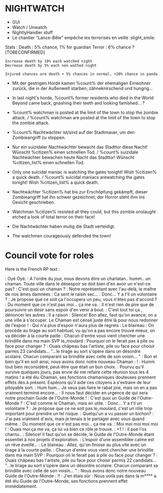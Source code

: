 # NIGHTWATCH
 * GUI
 * Watch / Unwatch
 * NightlyHandler stuff
 * Le chantier "Lance-Bête" empêche les terrorisés en veille :slight_smile:

Stats :
    Death : 5% chance, 1% for guardian
    Terror : 6% chance ? [TOBECONFIRMED]

    Increase death by 10% each watched night
    Decrease death by 5% each non wathed night

    Injured chances are death + 5% chances in normal, +20% chance in panda
 * Mit der gestrigen Horde kamen %count% der ehemaligen Einwohner zurück, die in der Außenwelt starben; zähneknirschend und hungrig...
 * In last night's horde, %count% former residents who died in the World Beyond came back, gnashing their teeth and looking famished... ?
 * %count% watchman is posted at the limit of the town to stop the zombie attack. / %count% watchman are posted at the limit of the town to stop the zombie attack.
 * %count% Nachtwächter ist/sind auf der Stadtmauer, um den Zombieangriff zu stoppen.

* Nur ein suizidaler Nachtwächter bewacht das Stadttor diese Nacht! Wünscht %citizen% einen schnellen Tod. / %count% suizidale Nachtwächter bewachen heute Nacht das Stadttor! Wünscht %citizen_list% einen schnellen Tod.
* Only one suicidal maniac is watching the gates tonight! Wish %citizen% a quick death. / %count% suicidal maniacs arewatching the gates tonight! Wish %citizen_list% a quick death.

* Nachtwächter %citizen% hat bis zur Erschöpfung gekämpft, dieser Zombieangriff hat ihn schwer gezeichnet, der Horror steht ihm ins Gesicht geschrieben.
* Watchman %citizen% resisted all they could, but this zombie onslaught etched a look of total terror on their face! 

* Die Nachtwächter haben mutig die Stadt verteidigt.
* The watchmen courageously defended the town!

# Council vote for roles

Here is the French RP text :

<USER1> : Oyé Oyé.
<USER1> : A l'ordre du jour, nous devons élire un charlatan.. humm.. un chaman. Toute ville dans le désespoir se doit bien d'en avoir un n'est-ce pas?
<USER2> : C'est quoi un chaman ?
<USER3> : Notre représentant avec l'au-delà, le maître de nos âmes damnées
<USER4> : Ca sent le raisin sec...
<USER1> : Donc... Y a t'il un volontaire ?
<USER5> : Je propose que ce soit <USER20> ça l'occupera un peu, vous n'êtes pas d'accord ?
<USER6> : Du moment que ce n'est pas moi... ça me va.
<USER7> : Il n'est rien de pire que de poursuivre un désir sans espoir d'en venir à bout.
<USER8> : C'est tout toi ça <USER5>, dénoncer les autres
<USER10> : Il a raison
<USER1> : Silence! Bon allez, faut qu'on avance, on a une ville à s'occuper. Le Chaman est censé juste être là pour nous redonner de l'espoir !
<USER16> : Qui n'a plus d'espoir n'aura plus de regrets
<USER8> : Le blaireau
<USER1> : On procède au tirage au sort habituel, vu qu'on a pas encore trouvé mieux, on va décider à la courte paille
<USER1> : Chacun d'entre vous vient chercher une brindille dans ma main SVP
le_moulard : Pourquoi on le ferait pas à pile ou face pour changer ?
<USER9> : Ouais châpeau bas l'artiste, pile ou face pour choisir parmis 23 candidats...
"...le tirage au sort s'opère dans un désordre scolaire. Chacun comparant sa brindille avec celle de son voisin... "
<USER1> : Bon et bien qu'il en soit ainsi, nous avons donc notre nouveau Chaman : <ELECTEDCITIZEN> !
<USER10> : Humm tout bien reconsidéré, peut-être que <USER20> était un bon choix.
<USER11> : Pourvu qu'il survive quelques jours, pas envie de me refaire cette réunion tous les 4 matins !
<ELECTEDCITIZEN> a été élu Chaman, ses fonctions chamaniques douteuses prennent effets dès à présent. Espérons qu'il aide ces citoyens à s'extraire de leur pitoyable sort.
<USER4> : Hum hum... Je veux pas faire le rabat joie, mais on en a pas vraiment terminé encore...
<USER4> : Il nous faut décider en urgence de qui sera notre prochain Guide de l'Outre-Monde !
<USER16> : C'est quoi un Guide de l'Outre-Monde ?
<USER12> : C'est comme le Chaman, mais en utile.
<USER4> : Donc... Y a t'il un volontaire ?
<USER17> : Je propose que ce ne soit pas le_moulard, c'est un rôle trop important pour prendre un tel risque.
<USER13> : Quelqu'un a vu passer un bichon?
<USER18> : J'ai pas vraiment d'avis, mais je tenais à le partager avec vous quand même.
<USER19> : Du moment que ce n'est pas moi... ça me va.
<USER5> : Moi moi moi moi moi !
<USER11> : Ouais moi ça me va, ça lui va bien ce rôle je trouve.
<USER7> : +1 !
<USER8> : Il pue l'os charnu..
<USER4> : Silence! Il faut qu'on se décide, le Guide de l'Outre-Monde étant essentiel à nos projets d'exploration.
<USER13> : L’espoir d'une assemblée calme est un rêve éveillé...
<USER12> : Le blaireau
<USER4> : Allez, qu'on finisse au plus vite avec un tirage à la courte paille.
<USER4> : Chacun d'entre vous vient chercher une brindille dans ma main SVP
<USER11> : Pourquoi on le ferait pas à pile ou face pour changer ?
<USER14> : Ouais châpeau bas l'artiste, pile ou face pour choisir parmis 22 candidats...
"...le tirage au sort s'opère dans un désordre scolaire. Chacun comparant sa brindille avec celle de son voisin... "
<USER4> : Nous avons donc notre nouveau Guide de l'Outre-Monde : <ELECTEDCITIZEN> !!
<USER15> : J'en étais sûr
<USER12> : Nous voilà pas dans la m****
<ELECTEDCITIZEN> a été élu Guide de l'Outre-Monde, ses fonctions prennent effet immédiatement.